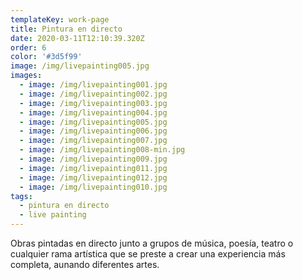 ```yaml
---
templateKey: work-page
title: Pintura en directo
date: 2020-03-11T12:10:39.320Z
order: 6
color: '#3d5f99'
image: /img/livepainting005.jpg
images:
  - image: /img/livepainting001.jpg
  - image: /img/livepainting002.jpg
  - image: /img/livepainting003.jpg
  - image: /img/livepainting004.jpg
  - image: /img/livepainting005.jpg
  - image: /img/livepainting006.jpg
  - image: /img/livepainting007.jpg
  - image: /img/livepainting008-min.jpg
  - image: /img/livepainting009.jpg
  - image: /img/livepainting011.jpg
  - image: /img/livepainting012.jpg
  - image: /img/livepainting010.jpg
tags:
  - pintura en directo
  - live painting
---
```

Obras pintadas en directo junto a grupos de música, poesía, teatro o cualquier rama artística que se preste a crear una experiencia más completa, aunando diferentes artes.
